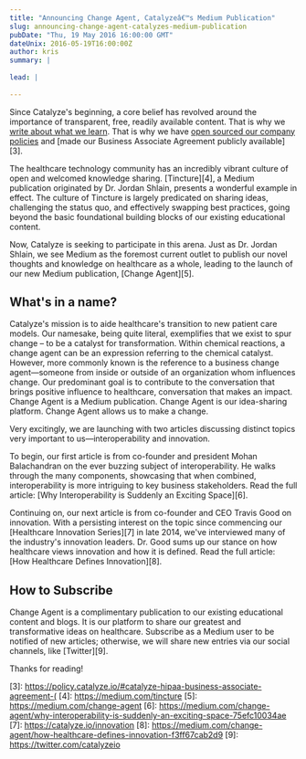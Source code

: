 ```yaml
---
title: "Announcing Change Agent, Catalyzeâ€™s Medium Publication"
slug: announcing-change-agent-catalyzes-medium-publication
pubDate: "Thu, 19 May 2016 16:00:00 GMT"
dateUnix: 2016-05-19T16:00:00Z
author: kris
summary: |
    
lead: |
    
---
```

Since Catalyze's beginning, a core belief has revolved around the importance of transparent, free, readily available content. That is why we [write about what we learn][1]. That is why we have [open sourced our company policies][2] and [made our Business Associate Agreement publicly available][3].

The healthcare technology community has an incredibly vibrant culture of open and welcomed knowledge sharing. [Tincture][4], a Medium publication originated by Dr. Jordan Shlain, presents a wonderful example in effect. The culture of Tincture is largely predicated on sharing ideas, challenging the status quo, and effectively swapping best practices, going beyond the basic foundational building blocks of our existing educational content.

Now, Catalyze is seeking to participate in this arena. Just as Dr. Jordan Shlain, we see Medium as the foremost current outlet to publish our novel thoughts and knowledge on healthcare as a whole, leading to the launch of our new Medium publication, [Change Agent][5].

## What's in a name?

Catalyze's mission is to aide healthcare's transition to new patient care models. Our namesake, being quite literal, exemplifies that we exist to spur change – to be a catalyst for transformation. Within chemical reactions, a change agent can be an expression referring  to the chemical catalyst. However, more commonly known is the reference to a business change agent—someone from inside or outside of an organization whom influences change. Our predominant goal is to contribute to the conversation that brings positive influence to healthcare, conversation that makes an impact. Change Agent is a Medium publication. Change Agent is our idea-sharing platform. Change Agent allows us to make a change.

Very excitingly, we are launching with two articles discussing distinct topics very important to us—interoperability and innovation.

To begin, our first article is from co-founder and president Mohan Balachandran on the ever buzzing subject of interoperability. He walks through the many components, showcasing that when combined, interoperability is more intriguing to key business stakeholders. Read the full article: [Why Interoperability is Suddenly an Exciting Space][6].

Continuing on, our next article is from co-founder and CEO Travis Good on innovation. With a persisting interest on the topic since commencing our [Healthcare Innovation Series][7] in late 2014, we've interviewed many of the industry's innovation leaders. Dr. Good sums up our stance on how healthcare views innovation and how it is defined. Read the full article: [How Healthcare Defines Innovation][8].

## How to Subscribe

Change Agent is a complimentary publication to our existing educational content and blogs. It is our platform to share our greatest and transformative  ideas on healthcare. Subscribe as a Medium user to be notified of new articles; otherwise, we will share new entries via our social channels, like [Twitter][9].

Thanks for reading!

[1]: http://content.catalyze.io
[2]: http://catalyzeio.github.io/policies/
[3]: https://policy.catalyze.io/#catalyze-hipaa-business-associate-agreement-(
[4]: https://medium.com/tincture
[5]: https://medium.com/change-agent
[6]: https://medium.com/change-agent/why-interoperability-is-suddenly-an-exciting-space-75efc10034ae
[7]: https://catalyze.io/innovation
[8]: https://medium.com/change-agent/how-healthcare-defines-innovation-f3ff67cab2d9
[9]: https://twitter.com/catalyzeio
